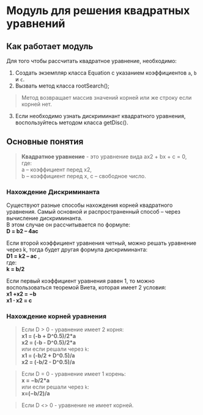 # Модуль для решения квадратных уравнений
## Как работает модуль

Для того чтобы рассчитать квадратное уравнение, необходимо:
1. Cоздать экземпляр класса Equation с указанием коэффициентов `a`, `b` и `c`.
2. Вызвать метод класса rootSearch();
>Метод возвращает массив значений корней или же строку если корней нет.
3. Если необходимо узнать дискриминант квадратного уравнения, воспользуйтесь методом класса getDisc().

## Основные понятия
>**Квадратное уравнение** - это уравнение вида ax2 + bx + c = 0,  
где:   
a – коэффициент перед x2,   
b – коэффициент перед x, 
c – свободное число.

### Нахождение Дискриминанта
Существуют разные способы нахождения корней квадратного уравнения. Cамый основной и распространенный способ – через вычисление дискриминанта.   
В этом случае он рассчитывается по формуле:   
**D = b2 – 4ac**

Если второй коэффициент уравнения четный, можно решать уравнение через k, тогда будет другая формула дискриминанта:   
**D1 = k2 – ac** ,  
где:  
**k = b/2** 

Если первый коэффициент уравнения равен 1, то можно воспользоваться теоремой Виета, которая имеет 2 условия:    
**x1 +x2 = −b**   
**x1 ⋅ x2 = c**

### Нахождение корней уравнения

>Если D > 0 - уравнение имеет 2 корня:  
**x1 = (-b + D^0.5)/2*a**  
**x2 = (-b - D^0.5)/2*a**  
или если решали через `k`:  
**x1 = (-b/2 + D^0.5)/a**  
**x2 = (-b/2 - D^0.5)/a**

>Если D = 0 - уравнение имеет 1 корень:   
**x = −b/2*a**   
или если решали через `k`:  
**x=(−b/2)/a**

>Если D <> 0 - уравнение не имеет корней.
